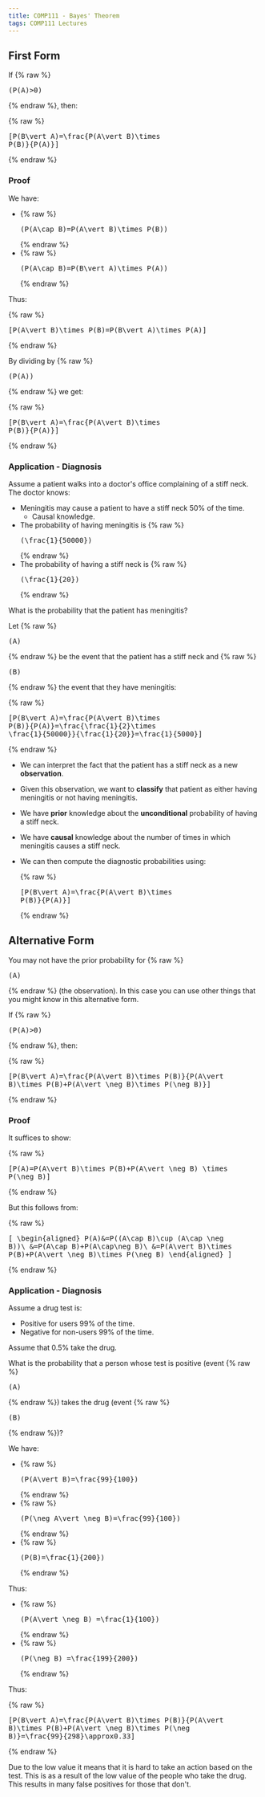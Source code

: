 ```yaml
---
title: COMP111 - Bayes' Theorem
tags: COMP111 Lectures
---
```

## First Form
If {% raw %}<pre>\(P(A)>0\)</pre>{% endraw %}, then:

{% raw %}<pre>\[P(B\vert A)=\frac{P(A\vert B)\times P(B)}{P(A)}\]</pre>{% endraw %}

### Proof
We have:

* {% raw %}<pre>\(P(A\cap B)=P(A\vert B)\times P(B)\)</pre>{% endraw %}
* {% raw %}<pre>\(P(A\cap B)=P(B\vert A)\times P(A)\)</pre>{% endraw %}

Thus:

{% raw %}<pre>\[P(A\vert B)\times P(B)=P(B\vert A)\times P(A)\]</pre>{% endraw %}

By dividing by {% raw %}<pre>\(P(A)\)</pre>{% endraw %} we get:

{% raw %}<pre>\[P(B\vert A)=\frac{P(A\vert B)\times P(B)}{P(A)}\]</pre>{% endraw %}

### Application - Diagnosis
Assume a patient walks into a doctor's office complaining of a stiff neck. The doctor knows:

* Meningitis may cause a patient to have a stiff neck 50% of the time.
	* Causal knowledge.
* The probability of having meningitis is {% raw %}<pre>\(\frac{1}{50000}\)</pre>{% endraw %}
* The probability of having a stiff neck is {% raw %}<pre>\(\frac{1}{20}\)</pre>{% endraw %}

What is the probability that the patient has meningitis?

Let {% raw %}<pre>\(A\)</pre>{% endraw %} be the event that the patient has a stiff neck and {% raw %}<pre>\(B\)</pre>{% endraw %} the event that they have meningitis:

{% raw %}<pre>\[P(B\vert A)=\frac{P(A\vert B)\times P(B)}{P(A)}=\frac{\frac{1}{2}\times \frac{1}{50000}}{\frac{1}{20}}=\frac{1}{5000}\]</pre>{% endraw %}

* We can interpret the fact that the patient has a stiff neck as a new **observation**.
* Given this observation, we want to **classify** that patient as either having meningitis or not having meningitis.
* We have **prior** knowledge about the **unconditional** probability of having a stiff neck.
* We have **causal** knowledge about the number of times in which meningitis causes a stiff neck.
* We can then compute the diagnostic probabilities using: 

	{% raw %}<pre>\[P(B\vert A)=\frac{P(A\vert B)\times P(B)}{P(A)}\]</pre>{% endraw %}
	
## Alternative Form
You may not have the prior probability for {% raw %}<pre>\(A\)</pre>{% endraw %} (the observation). In this case you can use other things that you might know in this alternative form.

If {% raw %}<pre>\(P(A)>0\)</pre>{% endraw %}, then:

{% raw %}<pre>\[P(B\vert A)=\frac{P(A\vert B)\times P(B)}{P(A\vert B)\times P(B)+P(A\vert \neg B)\times P(\neg B)}\]</pre>{% endraw %}

### Proof
It suffices to show:

{% raw %}<pre>\[P(A)=P(A\vert B)\times P(B)+P(A\vert \neg B) \times P(\neg B)\]</pre>{% endraw %}

But this follows from:

{% raw %}<pre>\[
\begin{aligned}
P(A)&=P((A\cap B)\cup (A\cap \neg B))\\
&=P(A\cap B)+P(A\cap\neg B)\\
&=P(A\vert B)\times P(B)+P(A\vert \neg B)\times P(\neg B)
\end{aligned}
\]</pre>{% endraw %}

### Application - Diagnosis
Assume a drug test is:

* Positive for users 99% of the time.
* Negative for non-users 99% of the time.

Assume that 0.5% take the drug.

What is the probability that a person whose test is positive (event {% raw %}<pre>\(A\)</pre>{% endraw %}) takes the drug (event {% raw %}<pre>\(B\)</pre>{% endraw %})?

We have:

* {% raw %}<pre>\(P(A\vert B)=\frac{99}{100}\)</pre>{% endraw %}
* {% raw %}<pre>\(P(\neg A\vert \neg B)=\frac{99}{100}\)</pre>{% endraw %}
* {% raw %}<pre>\(P(B)=\frac{1}{200}\)</pre>{% endraw %}

Thus:

* {% raw %}<pre>\(P(A\vert \neg B) =\frac{1}{100}\)</pre>{% endraw %}
* {% raw %}<pre>\(P(\neg B) =\frac{199}{200}\)</pre>{% endraw %}

Thus:

{% raw %}<pre>\[P(B\vert A)=\frac{P(A\vert B)\times P(B)}{P(A\vert B)\times P(B)+P(A\vert \neg B)\times P(\neg B)}=\frac{99}{298}\approx0.33\]</pre>{% endraw %}

Due to the low value it means that it is hard to take an action based on the test. This is as a result of the low value of the people who take the drug. This results in many false positives for those that don't.
